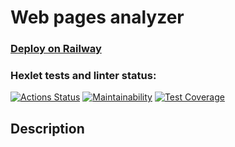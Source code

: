 # Web pages analyzer

### [Deploy on Railway](java-project-72-production-2c2b.up.railway.app)

### Hexlet tests and linter status:
[![Actions Status](https://github.com/pavel912/java-project-72/workflows/hexlet-check/badge.svg)](https://github.com/pavel912/java-project-72/actions)
[![Maintainability](https://api.codeclimate.com/v1/badges/59a40394b36a795ab3e6/maintainability)](https://codeclimate.com/github/pavel912/java-project-72/maintainability)
[![Test Coverage](https://api.codeclimate.com/v1/badges/59a40394b36a795ab3e6/test_coverage)](https://codeclimate.com/github/pavel912/java-project-72/test_coverage)

## Description